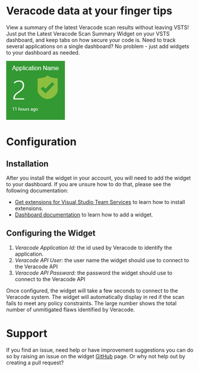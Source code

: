 # Veracode data at your finger tips
View a summary of the latest Veracode scan results without leaving VSTS! Just put the Latest Veracode Scan Summary Widget on your VSTS dashboard, and keep tabs on how secure your code is. Need to track several applications on a single dashboard? No problem - just add widgets to your dashboard as needed.

![Widget Example](./description.png)

# Configuration
## Installation
After you install the widget in your account, you will need to add the widget to your dashboard. If you are unsure how to do that, please see the following documentation:
* [Get extensions for Visual Studio Team Services](https://www.visualstudio.com/docs/marketplace/get-vsts-extensions) to learn how to install extensions.
* [Dashboard documentation](https://www.visualstudio.com/docs/report/dashboards) to learn how to add a widget.

## Configuring the Widget
1. *Veracode Application Id:* the id used by Veracode to identify the application. 
2. *Veracode API User:* the user name the widget should use to connect to the Veracode API
3. *Veracode API Password:* the password the widget should use to connect to the Veracode API 

Once configured, the widget will take a few seconds to connect to the Veracode system. The widget will automatically display in red if the scan fails to meet any policy constraints. The large number shows the total number of unmitigated flaws identified by Veracode. 

# Support
If you find an issue, need help or have improvement suggestions you can do so by raising an issue on the widget [GitHub](https://github.com/headforwards/VeracodeVSTSWidgets) page. Or why not help out by creating a pull request?